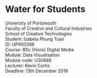 # Water for Students

<p>University of Portsmouth<br>
Faculty of Creative and Cultural Industries<br>
School of Creative Technologies<br>
Student: Izabela Phung Tuan<br>
ID: UP900398<br>
Course: BSc (Hons) Digital Media<br>
Module: Data Visualisation<br>
Module code: U30846<br>
Lecturer: Kevin Curtis<br>
Deadline: 13th December 2019</p>
